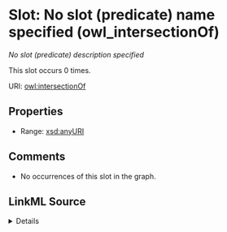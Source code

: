 

# Slot: No slot (predicate) name specified (owl_intersectionOf)


_No slot (predicate) description specified_






This slot occurs 0 times.


URI: [owl:intersectionOf](http://www.w3.org/2002/07/owl#intersectionOf)



<!-- no inheritance hierarchy -->








## Properties

* Range: [xsd:anyURI](http://www.w3.org/2001/XMLSchema#anyURI)





## Comments

* No occurrences of this slot in the graph.



## LinkML Source

<details>

```yaml
name: owl_intersectionOf
annotations:
  count:
    tag: count
    value: 0
description: No slot (predicate) description specified
title: No slot (predicate) name specified
comments:
- No occurrences of this slot in the graph.
from_schema: fio-kg
rank: 1000
domain: owl_intersectionOf
slot_uri: owl:intersectionOf
alias: owl_intersectionOf
range: uri

```
</details>